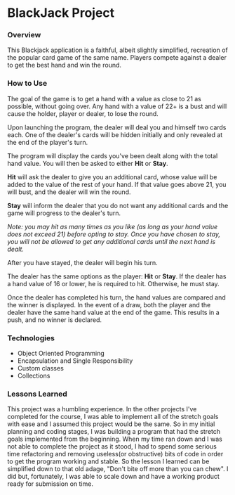 # BlackJack Project

### Overview

This Blackjack application is a faithful, albeit slightly simplified, recreation of the popular card game of the same name.  Players compete against a dealer to get the best hand and win the round.

### How to Use

The goal of the game is to get a hand with a value as close to 21 as possible, without going over.  Any hand with a value of 22+ is a bust and will cause the holder, player or dealer, to lose the round.

Upon launching the program, the dealer will deal you and himself two cards each.  One of the dealer's cards will be hidden initially and only revealed at the end of the player's turn.  

The program will display the cards you've been dealt along with the total hand value.  You will then be asked to either **Hit** or **Stay**.

**Hit** will ask the dealer to give you an additional card, whose value will be added to the value of the rest of your hand.  If that value goes above 21, you will bust, and the dealer will win the round.

**Stay** will inform the dealer that you do not want any additional cards and the game will progress to the dealer's turn.

*Note: you may hit as many times as you like (as long as your hand value does not exceed 21) before opting to stay.  Once you have chosen to stay, you will not be allowed to get any additional cards until the next hand is dealt.*

After you have stayed, the dealer will begin his turn.

The dealer has the same options as the player: **Hit** or **Stay**.
If the dealer has a hand value of 16 or lower, he is required to hit.  Otherwise, he must stay.  

Once the dealer has completed his turn, the hand values are compared and the winner is displayed.  In the event of a draw, both the player and the dealer have the same hand value at the end of the game.  This results in a push, and no winner is declared.


### Technologies

* Object Oriented Programming
* Encapsulation and Single Responsibility
* Custom classes
* Collections

### Lessons Learned

This project was a humbling experience.  In the other projects I've completed for the course, I was able to implement all of the stretch goals with ease and I assumed this project would be the same.  So in my initial planning and coding stages, I was building a program that had the stretch goals implemented from the beginning.  When my time ran down and I was not able to complete the project as it stood, I had to spend some serious time refactoring and removing useless(or obstructive) bits of code in order to get the program working and stable.  So the lesson I learned can be simplified down to that old adage, "Don't bite off more than you can chew".  I did but, fortunately, I was able to scale down and have a working product ready for submission on time.